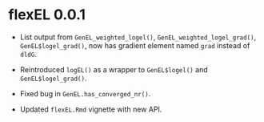 # flexEL 0.0.1

- List output from `GenEL_weighted_logel()`, `GenEL_weighted_logel_grad()`, `GenEL$logel_grad()`, now has gradient element named `grad` instead of `dldG`.

- Reintroduced `logEL()` as a wrapper to `GenEL$logel()` and `GenEL$logel_grad()`.

- Fixed bug in `GenEL.has_converged_nr()`.

- Updated `flexEL.Rmd` vignette with new API.

